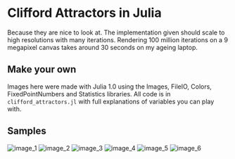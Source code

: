 # Clifford Attractors in Julia

Because they are nice to look at. The implementation given should scale to high resolutions with many iterations. Rendering 100 million iterations on a 9 megapixel canvas takes around 30 seconds on my ageing laptop.

## Make your own

Images here were made with Julia 1.0 using the Images, FileIO, Colors, FixedPointNumbers and Statistics libraries. All code is in `clifford_attractors.jl` with full explanations of variables you can play with.

## Samples

![image_1](/a/raw/b/image_1.jpg)
![image_2](/a/raw/b/image_2.jpg)
![image_3](/a/raw/b/image_3.jpg)
![image_4](/a/raw/b/image_4.jpg)
![image_5](/a/raw/b/image_5.jpg)
![image_6](/a/raw/b/image_6.jpg)
